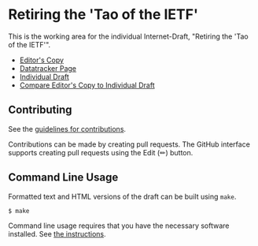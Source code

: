 # Retiring the 'Tao of the IETF'

This is the working area for the individual Internet-Draft, "Retiring the 'Tao of the IETF'".

* [Editor's Copy](https://ghwood.github.io/draft-wood-tao-retirement/#go.draft-wood-tao-retirement.html)
* [Datatracker Page](https://datatracker.ietf.org/doc/draft-wood-tao-retirement)
* [Individual Draft](https://datatracker.ietf.org/doc/html/draft-wood-tao-retirement)
* [Compare Editor's Copy to Individual Draft](https://ghwood.github.io/draft-wood-tao-retirement/#go.draft-wood-tao-retirement.diff)


## Contributing

See the
[guidelines for contributions](https://github.com/ghwood/draft-wood-tao-retirement/blob/main/CONTRIBUTING.md).

Contributions can be made by creating pull requests.
The GitHub interface supports creating pull requests using the Edit (✏) button.


## Command Line Usage

Formatted text and HTML versions of the draft can be built using `make`.

```sh
$ make
```

Command line usage requires that you have the necessary software installed.  See
[the instructions](https://github.com/martinthomson/i-d-template/blob/main/doc/SETUP.md).

